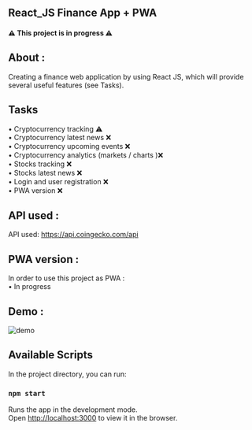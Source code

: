 ## React_JS Finance App + PWA
#### ⚠️ This project is in progress ⚠️
## About :
Creating a finance web application by using React JS, which will provide several useful features (see Tasks).<br />

## Tasks
•	Cryptocurrency tracking ⚠️<br />
•	Cryptocurrency latest news ❌<br />
•	Cryptocurrency upcoming events ❌<br />
•	Cryptocurrency analytics (markets / charts )❌<br />
•	Stocks tracking ❌<br />
•	Stocks latest news ❌<br />
•	Login and user registration ❌<br />
•	PWA version ❌<br />

## API used :
API used: https://api.coingecko.com/api <br />
## PWA version :
In order to use this project as PWA :<br />
• In progress

## Demo :
![demo](https://user-images.githubusercontent.com/55871427/93868509-34103d80-fcd3-11ea-8698-3ef4c98b6ab5.JPG)
## Available Scripts

In the project directory, you can run:

### `npm start`

Runs the app in the development mode.<br />
Open [http://localhost:3000](http://localhost:3000) to view it in the browser.


